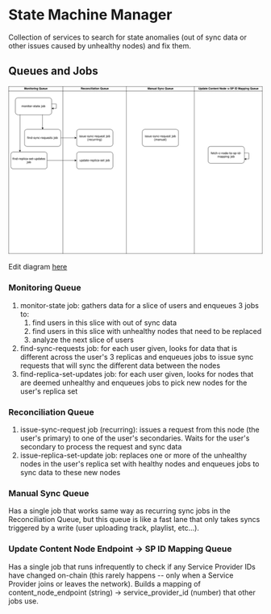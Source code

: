 # State Machine Manager

Collection of services to search for state anomalies (out of sync data or other issues caused by unhealthy nodes) and fix them.

## Queues and Jobs
![State Machine Queues](StateMachineQueues.png)

Edit diagram [here](https://viewer.diagrams.net/?tags=%7B%7D&highlight=0000ff&edit=_blank&layers=1&nav=1&title=StateMachineDemo.drawio#R7Vpdk5s2FP01nmkf6IBkA37MOps0nWwnrdsm6UtHCzJoV0hEiNjk11eA%2BDK28W7Wxu3uyy66%2BuSew7lXkidwEW3eChSHN9zHdAJMfzOBrycAWABO1b%2FckpUWF9ilIRDE140aw5J8w9poamtKfJx0GkrOqSRx1%2BhxxrAnOzYkBF93m6047c4aowD3DEsP0b71I%2FFlqK2WaTYVP2MShHpqd6YrbpF3HwieMj0f4wyXNRGqhtFNkxD5fN0ywesJXAjOZfkUbRaY5m6tPFb2e7Ontl6ywEwe08FxsO3NnZU1t33kutDQI3xFNNVu0AuVWeWXZE0iitQrwatQRlQZLfXohYT671HG03ziRCofVKUrVRJSA2yqcuEb7OtS7YO8QNEtple1AxeccqGqChfmAwl%2BX6ORT7viTL5BEaE5yf7CwkcMabOe0FVFREnA1LOn3ILVeFd9P1UvjoXEm5ZJ%2B%2B0t5hGWIlNNdK2jIdTsrsBfN1RxK5TDFkucqTYiTc%2BgHrnBST1oqI6EDfRgu%2BGMSC4IC5T9txSn%2BEgg22ABc6ev9rJm2Hkt94DpqdyT3f5BeRAsif0L%2FZv9s3h3f8cNOOs5APvqg9dFLmTIA84QvW6sW0xt2rznPNb%2BusNSZtpfKJW86028IfJT3v0nZ6aLn1tVrzd66KKQVQWmXrjsNauKn9t1TbeiVPVrsd4CNXL5W%2B6Vh31MSngqPLynjavVGIkAywMun%2B7mgMAUSfK1u6inx9seF2%2FwKLzBfxpw5zsBL7q%2BEgJlrQYxJ0wmrZE%2F5IZGiGddIbbAbIs75YANk%2BqVPU5r3R0h0qZSw9FhnP0l5VWFkRRAvVINLBBvCrSqevUU5P%2BjUrQNpcFS6bV5x2%2BrsdUyy%2BHLlj1uN8zNubYOicTLGBWIrlV%2BtqXxFxFy90axo2MwHIzBlr0ryMxOpDnT01FjRZhvJBnzEkPgLylO8k%2Fif0iQHvjHcObYJM2aj80Q58QMETimxENGgqWRxr6SkReaDNPE6tIEjE4Ta5RkdcR0YnebM%2BSOvYlh7wv9HXuceYQSNTNnF7Wd0rX1Vqq9vXLPur0C89MpG0mSFBfBr4p9laaZPwjspSLf5v74zBUOHmSIfWmBEPaPLJ6ML2Xga8fClxj4UIacNQb2ltpPpG8QS1HeZ6lk4BI1eAb6DoPmeY%2B4TphdHtLgqMDmuQvwntOuS92JQGuMFLM56uqcczXnnCc86apeuJWaHtrFD552lSnPaOeb8AW%2Fg3vsQfzgnk3hmfDrnyP%2BWeQtyrZQ3sKFYP%2FK%2FdxgKDFFUS6NWlLN5Qf1553qZd6gOH6ya54B0TscAt354HncmSMiOGGWucLSCw3PYAoiQ3IjiQ3iG1GNxrNLOA%2FQ%2FOis056NHBaBM4qs6muj6rkU1foKafe10bam1tpcC3U5jDMkzkeI8UEJG1Tk6jMcDqnfK8m7r4jq8xFNM2ht0adcmO7VMOihV1H17zrqTVTnLmpwXQ9tD7UrHnnXpYrNT03K5s1PeeD1vw%3D%3D)

### Monitoring Queue
1. monitor-state job: gathers data for a slice of users and enqueues 3 jobs to:
    1. find users in this slice with out of sync data
    2. find users in this slice with unhealthy nodes that need to be replaced
    3. analyze the next slice of users
2. find-sync-requests job: for each user given, looks for data that is different across the user's 3 replicas and enqueues jobs to issue sync requests that will sync the different data between the nodes
3. find-replica-set-updates job: for each user given, looks for nodes that are deemed unhealthy and enqueues jobs to pick new nodes for the user's replica set

### Reconciliation Queue
1. issue-sync-request job (recurring): issues a request from this node (the user's primary) to one of the user's secondaries. Waits for the user's secondary to process the request and sync data
2. issue-replica-set-update job: replaces one or more of the unhealthy nodes in the user's replica set with healthy nodes and enqueues jobs to sync data to these new nodes

### Manual Sync Queue
Has a single job that works same way as recurring sync jobs in the Reconciliation Queue, but this queue is like a fast lane that only takes syncs triggered by a write (user uploading track, playlist, etc...).

### Update Content Node Endpoint -> SP ID Mapping Queue
Has a single job that runs infrequently to check if any Service Provider IDs have changed on-chain (this rarely happens -- only when a Service Provider joins or leaves the network). Builds a mapping of content_node_endpoint (string) -> service_provider_id (number) that other jobs use.
